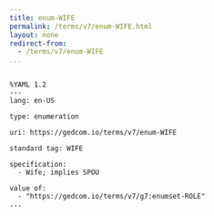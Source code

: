 ```yaml
---
title: enum-WIFE
permalink: /terms/v7/enum-WIFE.html
layout: none
redirect-from:
  - /terms/v7/enum-WIFE
...
```


```

%YAML 1.2
---
lang: en-US

type: enumeration

uri: https://gedcom.io/terms/v7/enum-WIFE

standard tag: WIFE

specification:
  - Wife; implies SPOU

value of:
  - "https://gedcom.io/terms/v7/g7:enumset-ROLE"
...

```
